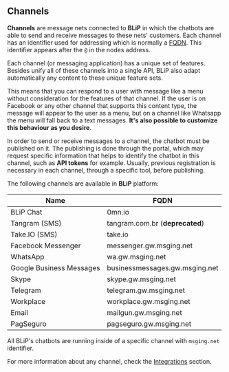 ## Channels

**Channels** are message nets connected to **BLiP** in which the chatbots are able to send and receive messages to these nets' customers. Each channel has an identifier used for addressing which is normally a [FQDN](https://pt.wikipedia.org/wiki/FQDN). This identifier appears after the `@` in the nodes address.

Each channel (or messaging application) has a unique set of features. Besides unify all of these channels into a single API, BLiP also adapt automatically any content to these unique feature sets.

This means that you can respond to a user with message like a menu without consideration for the features of that channel. If the user is on Facebook or any other channel that supports this content type, the message will appear to the user as a menu, but on a channel like Whatsapp the menu will fall back to a text messages. **It's also possible to customize this behaviour as you desire**.

In order to send or receive messages to a channel, the chatbot must be published on it. The publishing is done through the portal, which may request specific information that helps to identify the chatbot in this channel, such as **API tokens** for example. Usually, previous registration is necessary in each channel, through a specific tool, before publishing.

The following channels are available in **BLiP** platform:

| Name               | FQDN                    |
|--------------------|-------------------------|
| BLiP Chat          | 0mn.io                  |
| Tangram (SMS)      | tangram.com.br  (**deprecated**) |
| Take.IO (SMS)      | take.io                 |
| Facebook Messenger | messenger.gw.msging.net |
| WhatsApp           | wa.gw.msging.net        |
| Google Business Messages | businessmessages.gw.msging.net |
| Skype              | skype.gw.msging.net     |
| Telegram           | telegram.gw.msging.net  |
| Workplace          | workplace.gw.msging.net |
| Email              | mailgun.gw.msging.net   |
| PagSeguro          | pagseguro.gw.msging.net |

<!---| Google Assistant   | assistant.gw.msging.net (**soon**)|
| Skype for Business | abs.gw.msging.net  (**soon**)     |
| Business Chat | businesschat.gw.msging.net  (**soon**)     |
| Infobip (SMS) | infobip.gw.msging.net  (**soon**)     |
| Zendesk Chat Conversations | chatconversations.gw.msging.net  (**soon**)     |-->

<aside class="notice">
All BLiP's chatbots are running inside of a specific channel with <code>msging.net</code> identifier.
</aside>

For more information about any channel, check the [Integrations](#Integrations) section.